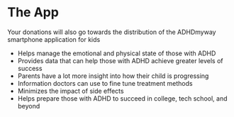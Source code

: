 # The App

Your donations will also go towards the distribution of the ADHDmyway smartphone application for kids

- Helps manage the emotional and physical state of those with ADHD
- Provides data that can help those with ADHD achieve greater levels of success
- Parents have a lot more insight into how their child is progressing
- Information doctors can use to fine tune treatment methods
- Minimizes the impact of side effects
- Helps prepare those with ADHD to succeed in college, tech school, and beyond
